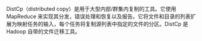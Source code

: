DistCp（distributed copy）是用于大型内部/群集内复制的工具。它使用 MapReduce 来实现其分发，错误处理和恢复以及报告。它将文件和目录的列表扩展为映射任务的输入，每个任务将复制源列表中指定的文件的分区。DistCp 是 Hadoop 自带的文件迁移工具。